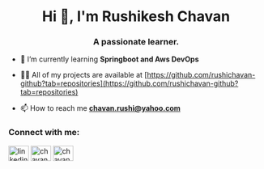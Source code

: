 <h1 align="center">Hi 👋, I'm Rushikesh Chavan</h1>
<h3 align="center">A passionate learner.</h3>

- 🌱 I’m currently learning **Springboot and Aws DevOps**


- 👨‍💻 All of my projects are available at [https://github.com/rushichavan-github?tab=repositories](https://github.com/rushichavan-github?tab=repositories)

- 📫 How to reach me **chavan.rushi@yahoo.com**


<h3 align="left">Connect with me:</h3>
<p align="left">
<a href="https://linkedin.com/in/linkedin" target="blank"><img align="center" src="https://raw.githubusercontent.com/rahuldkjain/github-profile-readme-generator/master/src/images/icons/Social/linked-in-alt.svg" alt="linkedin" height="30" width="40" /></a>
<a href="https://www.hackerrank.com/chavan_rushi" target="blank"><img align="center" src="https://raw.githubusercontent.com/rahuldkjain/github-profile-readme-generator/master/src/images/icons/Social/hackerrank.svg" alt="chavan_rushi" height="30" width="40" /></a>
<a href="https://www.leetcode.com/chavan_rushi" target="blank"><img align="center" src="https://raw.githubusercontent.com/rahuldkjain/github-profile-readme-generator/master/src/images/icons/Social/leet-code.svg" alt="chavan_rushi" height="30" width="40" /></a>
</p>

